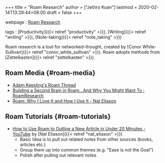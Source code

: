 +++
title = "Roam Research"
author = ["Jethro Kuan"]
lastmod = 2020-02-14T13:29:44+08:00
draft = false
+++

webpage
: [Roam Research](https://roamresearch.com)

tags
: [Productivity]({{< relref "productivity" >}}), [Writing]({{< relref "writing" >}}), [Note-taking]({{< relref "note_taking" >}})

Roam research is a tool for networked-thought, created by [Conor
White-Sullivan]({{< relref "conor_white_sullivan" >}}). Roam adopts methods from [Zettelkasten]({{< relref "zettelkasten" >}}).


## Roam Media {#roam-media}

-   [Adam Keesling's Roam Thread](https://twitter.com/adam%5Fkeesling/status/1196864424725774336)
-   [Building a Second Brain in Roam...And Why You Might Want To :
    RoamResearch](https://reddit.com/r/RoamResearch/comments/eho7de/building%5Fa%5Fsecond%5Fbrain%5Fin%5Froamand%5Fwhy%5Fyou%5Fmight)
-   [Roam: Why I Love It and How I Use It - Nat Eliason](https://www.nateliason.com/blog/roam)


## Roam Tutorials {#roam-tutorials}

-   [How to Use Roam to Outline a New Article in Under 20 Minutes -
    YouTube](https://www.youtube.com/watch?v=RvWic15iXjk) by [Nat Eliason]({{< relref "nat_eliason" >}})
    -   Basic Idea is to pull out related notes from other sources (books,
        articles etc.)
    -   Group them up into common themes (e.g. "Ease is not the Goal")
    -   Polish after pulling out relevant notes
